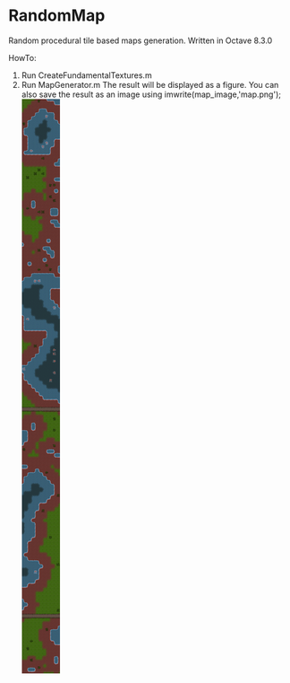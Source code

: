 # RandomMap
Random procedural tile based maps generation. Written in Octave 8.3.0

HowTo:
1. Run CreateFundamentalTextures.m
2. Run MapGenerator.m
The result will be displayed as a figure. You can also save the result as an image using imwrite(map_image,'map.png');
![alt text](https://github.com/coscholz1984/RandomMap/blob/main/map.png?raw=true)
